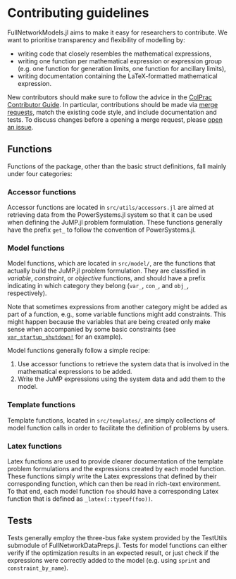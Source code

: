 # Contributing guidelines

FullNetworkModels.jl aims to make it easy for researchers to contribute.
We want to prioritise transparency and flexibility of modelling by:
- writing code that closely resembles the mathematical expressions,
- writing one function per mathematical expression or expression group (e.g. one function for generation limits, one function for ancillary limits),
- writing documentation containing the LaTeX-formatted mathematical expression.

New contributors should make sure to follow the advice in the [ColPrac Contributor Guide](https://github.com/SciML/ColPrac).
In particular, contributions should be made via [merge requests](https://gitlab.invenia.ca/invenia/research/FullNetworkModels.jl/-/merge_requests), match the existing code style, and include documentation and tests. 
To discuss changes before a opening a merge request, please [open an issue](https://gitlab.invenia.ca/invenia/research/FullNetworkModels.jl/-/issues).

## Functions

Functions of the package, other than the basic struct definitions, fall mainly under four categories:

### Accessor functions

Accessor functions are located in `src/utils/accessors.jl` are aimed at retrieving data from the PowerSystems.jl system so that it can be used when defining the JuMP.jl problem formulation.
These functions generally have the prefix `get_` to follow the convention of PowerSystems.jl.

### Model functions

Model functions, which are located in `src/model/`, are the functions that actually build the JuMP.jl problem formulation.
They are classified in _variable_, _constraint_, or _objective_ functions, and should have a prefix indicating in which category they belong (`var_`, `con_`, and `obj_`, respectively).

Note that sometimes expressions from another category might be added as part of a function, e.g., some variable functions might add constraints.
This might happen because the variables that are being created only make sense when accompanied by some basic constraints (see [`var_startup_shutdown!`](@ref) for an example).

Model functions generally follow a simple recipe:

1. Use accessor functions to retrieve the system data that is involved in the mathematical expressions to be added.
2. Write the JuMP expressions using the system data and add them to the model.

### Template functions

Template functions, located in `src/templates/`, are simply collections of model function calls in order to facilitate the definition of problems by users.

### Latex functions

Latex functions are used to provide clearer documentation of the template problem formulations and the expressions created by each model function.
These functions simply write the Latex expressions that defined by their corresponding function, which can then be read in rich-text environment.
To that end, each model function `foo` should have a corresponding Latex function that is defined as `_latex(::typeof(foo))`.

## Tests

Tests generally employ the three-bus fake system provided by the TestUtils submodule of FullNetworkDataPreps.jl.
Tests for model functions can either verify if the optimization results in an expected result, or just check if the expressions were correctly added to the model (e.g. using `sprint` and `constraint_by_name`).